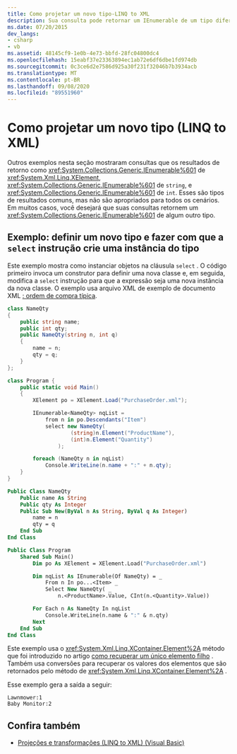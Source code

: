 ```yaml
---
title: Como projetar um novo tipo-LINQ to XML
description: Sua consulta pode retornar um IEnumerable de um tipo diferente daqueles comuns. Este artigo mostra como em um exemplo.
ms.date: 07/20/2015
dev_langs:
- csharp
- vb
ms.assetid: 48145cf9-1e0b-4e73-bbfd-28fc04800dc4
ms.openlocfilehash: 15eabf37e23363894ec1ab72e6df6dbe1fd974db
ms.sourcegitcommit: 0c3ce6d2e7586d925a30f231f32046b7b3934acb
ms.translationtype: MT
ms.contentlocale: pt-BR
ms.lasthandoff: 09/08/2020
ms.locfileid: "89551960"
---
```

# <a name="how-to-project-a-new-type-linq-to-xml"></a>Como projetar um novo tipo (LINQ to XML)

Outros exemplos nesta seção mostraram consultas que os resultados de retorno como <xref:System.Collections.Generic.IEnumerable%601> de <xref:System.Xml.Linq.XElement>, <xref:System.Collections.Generic.IEnumerable%601> de `string`, e <xref:System.Collections.Generic.IEnumerable%601> de `int`. Esses são tipos de resultados comuns, mas não são apropriados para todos os cenários. Em muitos casos, você desejará que suas consultas retornem um <xref:System.Collections.Generic.IEnumerable%601> de algum outro tipo.

## <a name="example-define-a-new-type-and-have-the-select-statement-create-an-instance-of-the-type"></a>Exemplo: definir um novo tipo e fazer com que a `select` instrução crie uma instância do tipo

Este exemplo mostra como instanciar objetos na cláusula `select` . O código primeiro invoca um construtor para definir uma nova classe e, em seguida, modifica a `select` instrução para que a expressão seja uma nova instância da nova classe. O exemplo usa arquivo XML de exemplo de documento XML [: ordem de compra típica](sample-xml-file-typical-purchase-order.md).

```csharp
class NameQty
{
    public string name;
    public int qty;
    public NameQty(string n, int q)
    {
        name = n;
        qty = q;
    }
};

class Program {
    public static void Main()
    {
        XElement po = XElement.Load("PurchaseOrder.xml");

        IEnumerable<NameQty> nqList =
            from n in po.Descendants("Item")
            select new NameQty(
                    (string)n.Element("ProductName"),
                    (int)n.Element("Quantity")
                );

        foreach (NameQty n in nqList)
            Console.WriteLine(n.name + ":" + n.qty);
    }
}
```

```vb
Public Class NameQty
    Public name As String
    Public qty As Integer
    Public Sub New(ByVal n As String, ByVal q As Integer)
        name = n
        qty = q
    End Sub
End Class

Public Class Program
    Shared Sub Main()
        Dim po As XElement = XElement.Load("PurchaseOrder.xml")

        Dim nqList As IEnumerable(Of NameQty) = _
            From n In po...<Item> _
            Select New NameQty( _
                n.<ProductName>.Value, CInt(n.<Quantity>.Value))

        For Each n As NameQty In nqList
            Console.WriteLine(n.name & ":" & n.qty)
        Next
    End Sub
End Class
```

Este exemplo usa o <xref:System.Xml.Linq.XContainer.Element%2A> método que foi introduzido no artigo [como recuperar um único elemento filho](retrieve-single-child-element.md) . Também usa conversões para recuperar os valores dos elementos que são retornados pelo método de <xref:System.Xml.Linq.XContainer.Element%2A> .

Esse exemplo gera a saída a seguir:

```output
Lawnmower:1
Baby Monitor:2
```

## <a name="see-also"></a>Confira também

- [Projeções e transformações (LINQ to XML) (Visual Basic)](../../visual-basic/programming-guide/concepts/linq/projections-and-transformations-linq-to-xml.md)
